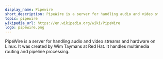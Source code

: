 ```yaml
---
display_name: Pipewire
short_description: PipeWire is a server for handling audio and video streams and hardware on Linux.
topic: pipewire
wikipedia_url: https://en.wikipedia.org/wiki/PipeWire
logo: pipewire.png
---
```


PipeWire is a server for handling audio and video streams and hardware on Linux. It was created by Wim Taymans at Red Hat. It handles multimedia routing and pipeline processing.
